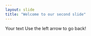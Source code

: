 ```yaml
---
layout: slide
title: "Welcome to our second slide" 
---
```

Your text 
Use the left arrow to go back!
